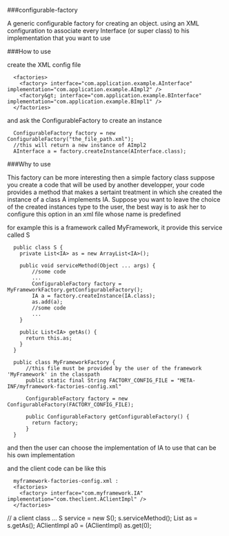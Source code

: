 ###configurable-factory


A generic configurable factory for creating an object. using an XML configuration to associate every Interface (or super class) to his implementation that you want to use

###How to use

create the XML config file


      <factories>
        <factory> interface="com.application.example.AInterface" implementation="com.application.example.AImpl2" />
        <factory&gt; interface="com.application.example.BInterface" implementation="com.application.example.BImpl1" />
      </factories>

<p/>
and ask the ConfigurableFactory to create an instance

      ConfigurableFactory factory = new ConfigurableFactory("the_file_path.xml");
      //this will return a new instance of AImpl2
      AInterface a = factory.createInstance(AInterface.class);
      
###Why to use

This factory can be more interesting then a simple factory class 
suppose you create a code that will be used by another developper, 
your code provides a method that makes a sertaint treatment in which 
she created the instance of a class A implements IA.
Suppose you want to leave the choice of the created instances type to the user, 
the best way is to ask her to configure this option in an xml file whose name is predefined

for example this is a framework called MyFramework, it provide this service called S

      public class S {
        private List<IA> as = new ArrayList<IA>();
        
        public void serviceMethod(Object ... args) {
            //some code
            ...
            ConfigurableFactory factory = MyFrameworkFactory.getConfigurableFactory();
            IA a = factory.createInstance(IA.class);
            as.add(a);
            //some code
            ...
        }
        
        public List<IA> getAs() {
          return this.as;
        }
      }
<p/>

      public class MyFrameworkFactory {
          //this file must be provided by the user of the framework 'MyFramework' in the classpath
          public static final String FACTORY_CONFIG_FILE = "META-INF/myframework-factories-config.xml"
          
          ConfigurableFactory factory = new ConfigurableFactory(FACTORY_CONFIG_FILE);
          
          public ConfigurableFactory getConfigurableFactory() {
            return factory;
          }
      }

and then the user can choose the implementation of IA to use that can be his own implementation

and the client code can be like this 

      myframework-factories-config.xml : 
      <factories>
        <factory> interface="com.myframework.IA" implementation="com.theclient.AClientImpl" />
      </factories>
<p/>
      // a client class
      ...
      S service = new S();
      s.serviceMethod();
      List<IA> as = s.getAs();
      AClientImpl a0 = (AClientImpl) as.get(0);
      
      
